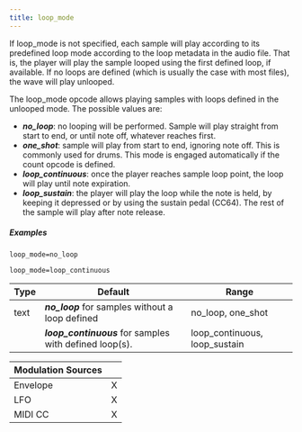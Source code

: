```yaml
---
title: loop_mode
---
```

If loop_mode is not specified, each sample will play according to its predefined
loop mode according to the loop metadata in the audio file. That is, the player
will play the sample looped using the first defined loop, if available. If no
loops are defined (which is usually the case with most files), the wave will
play unlooped.

The loop_mode opcode allows playing samples with loops defined in the unlooped mode.
The possible values are:

- ***no_loop***: no looping will be performed. Sample will play straight from start
                to end, or until note off, whatever reaches first.
- ***one_shot***: sample will play from start to end, ignoring note off.
                This is commonly used for drums.
                This mode is engaged automatically if the count opcode is defined.
- ***loop_continuous***: once the player reaches sample loop point,
                        the loop will play until note expiration.
- ***loop_sustain***: the player will play the loop while the note is held, by keeping
                    it depressed or by using the sustain pedal (CC64).
                    The rest of the sample will play after note release.

##### Examples

```
loop_mode=no_loop

loop_mode=loop_continuous
```

| Type | Default                                                 | Range                         |
| ---  | ---                                                     | ---                           |
| text | ***no_loop*** for samples without a loop defined        | no_loop, one_shot             |
|      | ***loop_continuous*** for samples with defined loop(s). | loop_continuous, loop_sustain |

| Modulation Sources |     |
| :---               | --- |
| Envelope           |  X  |
| LFO                |  X  |
| MIDI CC            |  X  |
